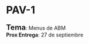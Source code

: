 # PAV-1
<span style="font-size:20px">**Tema**</span>: Menus de ABM <br />
**Prox Entrega**: 27 de septiembre

